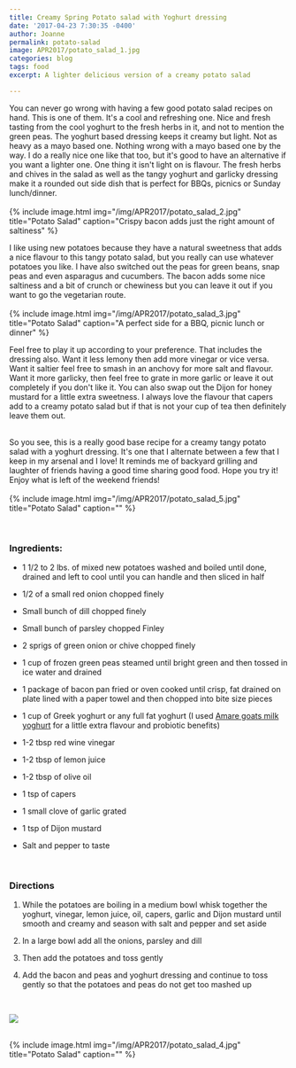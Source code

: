 ```yaml
---
title: Creamy Spring Potato salad with Yoghurt dressing
date: '2017-04-23 7:30:35 -0400'
author: Joanne
permalink: potato-salad
image: APR2017/potato_salad_1.jpg
categories: blog
tags: food
excerpt: A lighter delicious version of a creamy potato salad

---
```


You can never go wrong with having a few good potato salad recipes on hand. This is one of them.  It's a cool and refreshing one.  Nice and fresh tasting from the cool yoghurt to the fresh herbs in it, and not to mention the green peas. The yoghurt based dressing keeps it creamy but light. Not as heavy as a mayo based one.  Nothing wrong with a mayo based one by the way. I do a really nice one like that too, but it's good to have an alternative if you want a lighter one. One thing it isn't light on is flavour. The fresh herbs and chives in the salad as well as the tangy yoghurt and garlicky dressing make it a rounded out side dish that is perfect for BBQs, picnics or Sunday lunch/dinner.  
<br>
{% include image.html
            img="/img/APR2017/potato_salad_2.jpg"
            title="Potato Salad"
            caption="Crispy bacon adds just the right amount of saltiness" %}

I like using new potatoes because they have a natural sweetness that adds a nice flavour to this tangy potato salad, but you really can use whatever potatoes you like. I have also switched out the peas for green beans, snap peas and even asparagus and cucumbers. The bacon adds some nice saltiness and a bit of crunch or chewiness but you can leave it out if you want to go the vegetarian route.
<br>
<br>
{% include image.html
            img="/img/APR2017/potato_salad_3.jpg"
            title="Potato Salad"
            caption="A perfect side for a BBQ, picnic lunch or dinner" %}

Feel free to play it up according to your preference. That includes the dressing also. Want it less lemony then add more vinegar or vice versa. Want it saltier feel free to smash in an anchovy for more salt and flavour.  Want it more garlicky, then feel free to grate in more garlic or leave it out completely if you don't like it.  You can also swap out the Dijon for honey mustard for a little extra sweetness. I always love the flavour that capers add to a creamy potato salad but if that is not your cup of tea then definitely leave them out.  
<br>

So you see, this is a really good base recipe for a creamy tangy potato salad with a yoghurt dressing.  It's one that I alternate between a few that I keep in my arsenal and I love! It reminds me of backyard grilling and laughter of friends having a good time sharing good food. Hope you try it! Enjoy what is left of the weekend friends!
<br>
<br>
{% include image.html
            img="/img/APR2017/potato_salad_5.jpg"
            title="Potato Salad"
            caption="" %}

<br>

### Ingredients:

* 1 1/2 to 2 lbs. of mixed new potatoes washed and boiled until done, drained and left to cool until you can handle and then sliced in half

* 1/2 of a small red onion chopped finely

* Small bunch of dill chopped finely

* Small bunch of parsley chopped Finley

* 2 sprigs of green onion or chive chopped finely

* 1 cup of frozen green peas steamed until bright green and then tossed in ice water and drained

* 1 package of bacon pan fried or oven cooked until crisp, fat drained on plate lined with a paper towel and then chopped into bite size pieces

* 1 cup of Greek yoghurt or any full fat yoghurt (I used <span class="highlight">[Amare goats milk yoghurt](http://www.amareprobiotics.com)</span> for a little extra flavour and probiotic benefits)

* 1-2 tbsp red wine vinegar

* 1-2 tbsp of lemon juice

* 1-2 tbsp of olive oil

* 1 tsp of capers

* 1 small clove of garlic grated

* 1 tsp of Dijon mustard

* Salt and pepper to taste
<br>


### Directions

1. While the potatoes are boiling in a medium bowl whisk together the yoghurt, vinegar, lemon juice, oil, capers, garlic and Dijon mustard until smooth and creamy and season with salt and pepper and set aside

1. In a large bowl add all the onions, parsley and dill

1. Then add the potatoes and toss gently

1. Add the bacon and peas and yoghurt dressing and continue to toss gently so that the potatoes and peas do not get too mashed up


<br>
<p class="apple__news__logo"><a href="https://apple.news/TKVtoVhGUQSuiufA4bqI-gg"><img src="{{ basesite.url }}/img/apple_news.svg" /></a></p>


<br>
{% include image.html
            img="/img/APR2017/potato_salad_4.jpg"
            title="Potato Salad"
            caption="" %}
